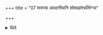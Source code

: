 +++
title = "07 मारुत्या अवदानीयानि सोमग्रहांश्चर्त्विग्भ्य"

+++

<details><summary>थिते</summary>

मारुत्या अवदानीयानि सोमग्रहांश्चर्त्विग्भ्य उपहरन्ति । अनवदानीयानि सुराग्रहांश्च वाजसृद्भ्यः ७
</details>
